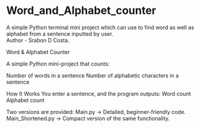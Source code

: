 # Word_and_Alphabet_counter
A simple Python terminal mini project which can use to find word as well as alphabet from a sentence inputted by user.
<br>
Author - Srabon D Costa.

Word & Alphabet Counter

A simple Python mini-project that counts:

Number of words in a sentence
Number of alphabetic characters in a sentence

How It Works
You enter a sentence, and the program outputs:
Word count
Alphabet count

Two versions are provided:
Main.py → Detailed, beginner-friendly code.
Main_Shortened.py → Compact version of the same functionality.

